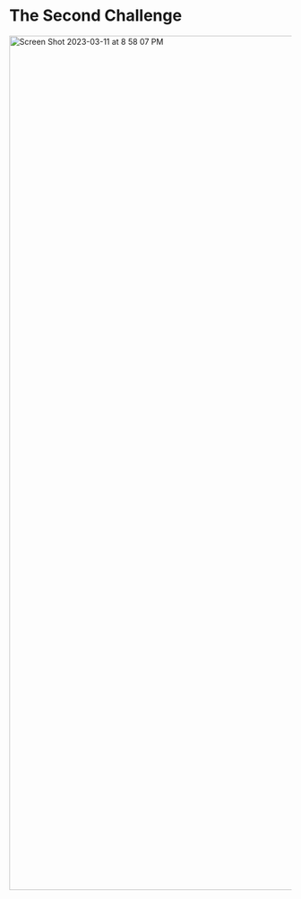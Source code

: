 # The Second Challenge

<img width="1522" alt="Screen Shot 2023-03-11 at 8 58 07 PM" src="https://user-images.githubusercontent.com/63207127/224509073-b537c3a8-f4a9-4a49-ba95-40950c5571ce.png">
